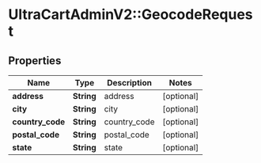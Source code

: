 # UltraCartAdminV2::GeocodeRequest

## Properties
Name | Type | Description | Notes
------------ | ------------- | ------------- | -------------
**address** | **String** | address | [optional] 
**city** | **String** | city | [optional] 
**country_code** | **String** | country_code | [optional] 
**postal_code** | **String** | postal_code | [optional] 
**state** | **String** | state | [optional] 


